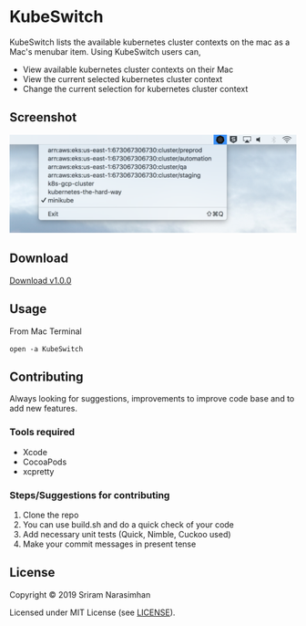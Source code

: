 # KubeSwitch

KubeSwitch lists the available kubernetes cluster contexts on the mac as a Mac's menubar item. Using KubeSwitch users can,

* View available kubernetes cluster contexts on their Mac
* View the current selected kubernetes cluster context
* Change the current selection for kubernetes cluster context

## Screenshot
<img src="screenshot.png?raw=true" />

## Download

<a href="https://github.com/nsriram/KubeSwitch/releases/download/v1.0.0/KubeSwitch.app.zip">Download v1.0.0</a>

## Usage

From Mac Terminal
```
open -a KubeSwitch
```  

## Contributing
Always looking for suggestions, improvements to improve code base and to add new features. 

### Tools required

- Xcode
- CocoaPods
- xcpretty

### Steps/Suggestions for contributing

1. Clone the repo
2. You can use build.sh and do a quick check of your code
3. Add necessary unit tests (Quick, Nimble, Cuckoo used)
4. Make your commit messages in present tense

## License

Copyright © 2019 Sriram Narasimhan

Licensed under MIT License (see [LICENSE](LICENSE)). 
